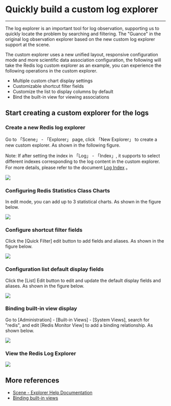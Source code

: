 # Quickly build a custom log explorer
---

The log explorer is an important tool for log observation, supporting us to quickly locate the problem by searching and filtering. The "Guance" in the original log observation explorer based on the new custom log explorer support at the scene.

The custom explorer uses a new unified layout, responsive configuration mode and more scientific data association configuration, the following will take the Redis log custom explorer as an example, you can experience the following operations in the custom explorer.

- Multiple custom chart display settings
- Customizable shortcut filter fields
- Customize the list to display columns by default
- Bind the built-in view for viewing associations

## Start creating a custom explorer for the logs
### Create a new Redis log explorer
Go to 「Scene」 - 「Explorer」 page, click 「New Explorer」 to create a new custom explorer. As shown in the following figure.

Note: If after setting the index in 「Log」 - 「Index」, it supports to select different indexes corresponding to the log content in the custom explorer. For more details, please refer to the document [Log Index](../../logs/multi-index.md) 。

![](../img/1111.gif)

### Configuring Redis Statistics Class Charts
In edit mode, you can add up to 3 statistical charts. As shown in the figure below.

![](../img/2222.gif)

### Configure shortcut filter fields
Click the [Quick Filter] edit button to add fields and aliases. As shown in the figure below.

![](../img/3333.gif)

### Configuration list default display fields
Click the [List] Edit button to edit and update the default display fields and aliases. As shown in the figure below.

![](../img/4444.gif)

### Binding built-in view display
Go to [Administration] - [Built-in Views] - [System Views], search for "redis", and edit [Redis Monitor View] to add a binding relationship. As shown below.

![](../img/5555.gif)

### View the Redis Log Explorer

![](../img/6666.gif)

## More references

- [Scene - Explorer Help Documentation](index.md)
- [Binding built-in views](../../scene/built-in-view/bind-view.md)

